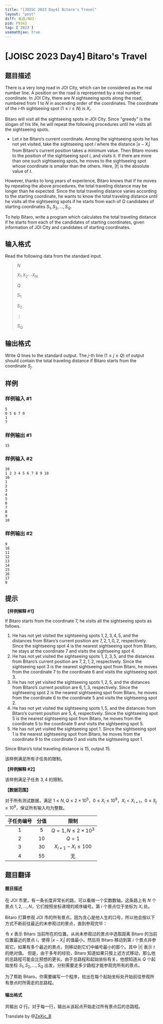 ```yaml
---
title: "[JOISC 2023 Day4] Bitaro's Travel"
layout: "post"
diff: 省选/NOI-
pid: P9342
tag: ['2023']
usemathjax: true
---
```


# [JOISC 2023 Day4] Bitaro's Travel
## 题目描述

There is a very long road in JOI City, which can be considered as the real number line. A position on the road is represented by a real number coordinate. In JOI City, there are $N$ sightseeing spots along the road, numbered from $1$ to $N$ in ascending order of the coordinates. The coordinate of the $i$-th sightseeing spot $(1\le i\le N)$ is $X_i$.

Bitaro will visit all the sightseeing spots in JOI City. Since "greedy" is the slogan of his life, he will repeat the following procedures until he visits all the sightseeing spots.

- Let $x$ be Bitaro’s current coordinate. Among the sightseeing spots he has not yet visited, take the sightseeing spot $i$ where the distance $|x − X_i|$ from Bitaro's current position takes a minimum value. Then Bitaro moves to the position of the sightseeing spot $i$, and visits it. If there are more than one such sightseeing spots, he moves to the sightseeing spot whose coordinate is smaller than the others. Here, $|t|$ is the absolute value of $t$.

However, thanks to long years of experience, Bitaro knows that if he moves by repeating the above procedures, the total traveling distance may be longer than he expected. Since the total traveling distance varies according to the starting coordinate, he wants to know the total traveling distance until he visits all the sightseeing spots if he starts from each of $Q$ candidates of starting coordinates $S_1, S_2,\dots, S_Q$.

To help Bitaro, write a program which calculates the total traveling distance if he starts from each of the candidates of starting coordinates, given information of JOI City and candidates of starting coordinates.
## 输入格式

Read the following data from the standard input.

> $N$
>
> $X_1\ X_2\cdots X_N$
>
> $Q$
>
> $S_1$
>
> $S_2$
>
> $\vdots$
>
> $S_Q$
## 输出格式

Write $Q$ lines to the standard output. The $j$-th line $(1 \le j \le Q)$ of output should contain the total traveling distance if Bitaro starts from the coordinate $S_j$.
## 样例

### 样例输入 #1
```
5
0 5 6 7 9
1
7

```
### 样例输出 #1
```
15
```
### 样例输入 #2
```
10
1 2 3 4 5 6 7 8 9 10
10
1
2
3
4
5
6
7
8
9
10

```
### 样例输出 #2
```
9
10
11
12
13
14
15
16
17
9

```
## 提示

**【样例解释 #1】**

If Bitaro starts from the coordinate $7$, he visits all the sightseeing spots as follows.
1. He has not yet visited the sightseeing spots $1, 2, 3, 4, 5$, and the distances from Bitaro’s current position are $7, 2, 1, 0, 2$, respectively. Since the sightseeing spot $4$ is the nearest sightseeing spot from Bitaro, he stays at the coordinate $7$ and visits the sightseeing spot $4$.
2. He has not yet visited the sightseeing spots $1, 2, 3, 5$, and the distances from Bitaro’s current position are $7, 2, 1, 2$, respectively. Since the sightseeing spot $3$ is the nearest sightseeing spot from Bitaro, he moves from the coordinate $7$ to the coordinate $6$ and visits the sightseeing spot $3$.
3. He has not yet visited the sightseeing spots $1, 2, 5$, and the distances from Bitaro’s current position are $6, 1, 3$, respectively. Since the sightseeing spot $2$ is the nearest sightseeing spot from Bitaro, he moves from the coordinate $6$ to the coordinate $5$ and visits the sightseeing spot $2$.
4. He has not yet visited the sightseeing spots $1, 5$, and the distances from Bitaro’s current position are $5, 4$, respectively. Since the sightseeing spot $5$ is the nearest sightseeing spot from Bitaro, he moves from the coordinate $5$ to the coordinate $9$ and visits the sightseeing spot $5$.
5. He has not yet visited the sightseeing spot $1$. Since the sightseeing spot $1$ is the nearest sightseeing spot from Bitaro, he moves from the coordinate $9$ to the coordinate $0$ and visits the sightseeing spot $1$.

Since Bitaro’s total traveling distance is $15$, output $15$.

该样例满足所有子任务的限制。

**【样例解释 #2】**

该样例满足子任务 $3, 4$ 的限制。

**【数据范围】**

对于所有测试数据，满足 $1\le N,Q\le2\times10^5$，$0\le X_i\le10^9$，$X_i<X_{i+1}$，$0\le S_j\le10^9$，保证所有输入均为整数。

|子任务编号|分值|限制|
|:-:|:-:|:-:|
|$1$|$5$|$Q=1,N\le2\times10^3$|
|$2$|$10$|$Q=1$|
|$3$|$30$|$X_{i+1}-X_i\le100$|
|$4$|$55$|无|
## 题目翻译

#### 题目描述
在 JOI 市里，有一条长度非常长的路，可以看做一个实数数轴。这条路上有 $N$ 个景点 $1,2,\dots,N$，它们按照坐标递增的顺序编号。第 $i$ 个景点位于坐标为 $X_i$ 处。

Bitaro 打算参观 JOI 市的所有景点。因为贪心是他人生的口号，所以他会按以下方式不断前往最近的未参观过的景点，直到参观完毕：

令 $x$ 表示 Bitaro 当前所在的位置。从尚未参观过的景点中选取距离 Bitaro 的当前位置最近的景点 $i$，使得 $|x-X_i|$ 的值最小。然后将 Bitaro 移动到第 $i$ 个景点并参观它。如果有多个最近的景点，则移动到它们中编号最小的那个。其中 $|t|$ 表示 $t$ 的绝对值。
但是，由于多年的经验，Bitaro 知道如果只按上述方式移动，那么他的总路程可能会比预想的更长。由于总路程和起始坐标有关，他想知道从 $Q$ 个起始坐标 $S_1,S_2,\dots,S_Q$ 出发，分别需要走多少路程才能参观完所有的景点。

为了帮助 Bitaro，你需要编写一个程序，给出在每个起始坐标处开始前往参观所有景点时所需走的总路程。

#### 输出格式
共输出 $Q$ 行。对于每一行，输出从该起点开始走过所有景点后的总路程。

Translate by @[ZeXic_B](https://www.luogu.com.cn/user/661274)
